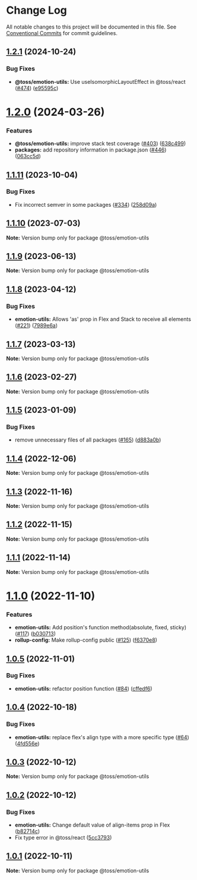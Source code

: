 # Change Log

All notable changes to this project will be documented in this file.
See [Conventional Commits](https://conventionalcommits.org) for commit guidelines.

## [1.2.1](https://github.com/toss/slash/compare/@toss/emotion-utils@1.2.0...@toss/emotion-utils@1.2.1) (2024-10-24)


### Bug Fixes

* **@toss/emotion-utils:** Use useIsomorphicLayoutEffect in @toss/react ([#474](https://github.com/toss/slash/issues/474)) ([e95595c](https://github.com/toss/slash/commit/e95595cda8ad27091229571dcc2857062e6b35aa))





# [1.2.0](https://github.com/toss/slash/compare/@toss/emotion-utils@1.1.12...@toss/emotion-utils@1.2.0) (2024-03-26)


### Features

* **@toss/emotion-utils:** improve stack test coverage ([#403](https://github.com/toss/slash/issues/403)) ([638c499](https://github.com/toss/slash/commit/638c4998047672513d3cce746e261554c3ff2c58))
* **packages:** add repository information in package.json ([#446](https://github.com/toss/slash/issues/446)) ([063cc5d](https://github.com/toss/slash/commit/063cc5d4699b1ba0dc20db3d2bb7dc673947500b))





## [1.1.11](https://github.com/toss/slash/compare/@toss/emotion-utils@1.1.10...@toss/emotion-utils@1.1.11) (2023-10-04)

### Bug Fixes

* Fix incorrect semver in some packages ([#334](https://github.com/toss/slash/issues/334)) ([258d09a](https://github.com/toss/slash/commit/258d09a02a0075a3004762f969b4c13a5d06eecd))

## [1.1.10](https://github.com/toss/slash/compare/@toss/emotion-utils@1.1.9...@toss/emotion-utils@1.1.10) (2023-07-03)

**Note:** Version bump only for package @toss/emotion-utils

## [1.1.9](https://github.com/toss/slash/compare/@toss/emotion-utils@1.1.8...@toss/emotion-utils@1.1.9) (2023-06-13)

**Note:** Version bump only for package @toss/emotion-utils

## [1.1.8](https://github.com/toss/slash/compare/@toss/emotion-utils@1.1.7...@toss/emotion-utils@1.1.8) (2023-04-12)

### Bug Fixes

* **emotion-utils:** Allows 'as' prop in Flex and Stack to receive all elements ([#221](https://github.com/toss/slash/issues/221)) ([7989e6a](https://github.com/toss/slash/commit/7989e6aa0b4b0f81bf11bbb5d601f68ec766e2d0))

## [1.1.7](https://github.com/toss/slash/compare/@toss/emotion-utils@1.1.6...@toss/emotion-utils@1.1.7) (2023-03-13)

**Note:** Version bump only for package @toss/emotion-utils

## [1.1.6](https://github.com/toss/slash/compare/@toss/emotion-utils@1.1.5...@toss/emotion-utils@1.1.6) (2023-02-27)

**Note:** Version bump only for package @toss/emotion-utils

## [1.1.5](https://github.com/toss/slash/compare/@toss/emotion-utils@1.1.4...@toss/emotion-utils@1.1.5) (2023-01-09)

### Bug Fixes

* remove unnecessary files of all packages ([#165](https://github.com/toss/slash/issues/165)) ([d883a0b](https://github.com/toss/slash/commit/d883a0b2aebdbc2ca39c67902cec754c63921dfe))

## [1.1.4](https://github.com/toss/slash/compare/@toss/emotion-utils@1.1.3...@toss/emotion-utils@1.1.4) (2022-12-06)

**Note:** Version bump only for package @toss/emotion-utils

## [1.1.3](https://github.com/toss/slash/compare/@toss/emotion-utils@1.1.2...@toss/emotion-utils@1.1.3) (2022-11-16)

**Note:** Version bump only for package @toss/emotion-utils

## [1.1.2](https://github.com/toss/slash/compare/@toss/emotion-utils@1.1.1...@toss/emotion-utils@1.1.2) (2022-11-15)

**Note:** Version bump only for package @toss/emotion-utils

## [1.1.1](https://github.com/toss/slash/compare/@toss/emotion-utils@1.1.0...@toss/emotion-utils@1.1.1) (2022-11-14)

**Note:** Version bump only for package @toss/emotion-utils

# [1.1.0](https://github.com/toss/slash/compare/@toss/emotion-utils@1.0.5...@toss/emotion-utils@1.1.0) (2022-11-10)

### Features

* **emotion-utils:** Add position's function method(absolute, fixed, sticky) ([#117](https://github.com/toss/slash/issues/117)) ([b030713](https://github.com/toss/slash/commit/b030713e17e0dfb7b8429c38093f773a28ca1225))
* **rollup-config:** Make rollup-config public ([#125](https://github.com/toss/slash/issues/125)) ([f6370e8](https://github.com/toss/slash/commit/f6370e8c4b0fa926e923b518c26b7071ee0e53da))

## [1.0.5](https://github.com/toss/slash/compare/@toss/emotion-utils@1.0.4...@toss/emotion-utils@1.0.5) (2022-11-01)

### Bug Fixes

* **emotion-utils:** refactor position function  ([#84](https://github.com/toss/slash/issues/84)) ([cffedf6](https://github.com/toss/slash/commit/cffedf602aedf301aea9bd8081841f63cc3e03c5))

## [1.0.4](https://github.com/toss/slash/compare/@toss/emotion-utils@1.0.3...@toss/emotion-utils@1.0.4) (2022-10-18)

### Bug Fixes

* **emotion-utils:** replace flex's align type with a more specific type ([#64](https://github.com/toss/slash/issues/64)) ([4fd556e](https://github.com/toss/slash/commit/4fd556ea4c5a58a4f68f28adea8c4c06d3b8e44c))

## [1.0.3](https://github.com/toss/slash/compare/@toss/emotion-utils@1.0.2...@toss/emotion-utils@1.0.3) (2022-10-12)

**Note:** Version bump only for package @toss/emotion-utils

## [1.0.2](https://github.com/toss/slash/compare/@toss/emotion-utils@1.0.1...@toss/emotion-utils@1.0.2) (2022-10-12)

### Bug Fixes

* **emotion-utils:** Change default value of align-items prop in Flex ([b82714c](https://github.com/toss/slash/commit/b82714c13edcdee68ecd72aa61bfddcabbacf295))
* Fix type error in @toss/react ([5cc3793](https://github.com/toss/slash/commit/5cc37936e8739204f32f9f50ee61570b758343f8))

## [1.0.1](https://github.com/toss/slash/compare/@toss/emotion-utils@1.0.0...@toss/emotion-utils@1.0.1) (2022-10-11)

**Note:** Version bump only for package @toss/emotion-utils
